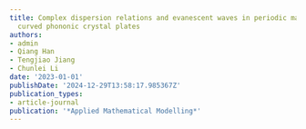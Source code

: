 ```yaml
---
title: Complex dispersion relations and evanescent waves in periodic magneto-electro
  curved phononic crystal plates
authors:
- admin
- Qiang Han
- Tengjiao Jiang
- Chunlei Li
date: '2023-01-01'
publishDate: '2024-12-29T13:58:17.985367Z'
publication_types:
- article-journal
publication: '*Applied Mathematical Modelling*'
---
```

